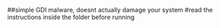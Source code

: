##simple GDI malware, doesnt actually damage your system
#read the instructions inside the folder before running
